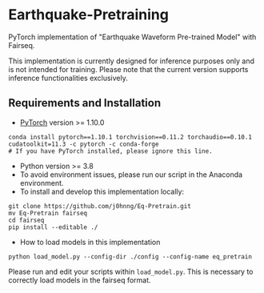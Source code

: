 # Earthquake-Pretraining
PyTorch implementation of "Earthquake Waveform Pre-trained Model" with Fairseq.

This implementation is currently designed for inference purposes only and is not intended for training.
Please note that the current version supports inference functionalities exclusively.

## Requirements and Installation
+ [PyTorch](https://pytorch.org/) version >= 1.10.0
```
conda install pytorch==1.10.1 torchvision==0.11.2 torchaudio==0.10.1 cudatoolkit=11.3 -c pytorch -c conda-forge
# If you have PyTorch installed, please ignore this line.
```
+ Python version >= 3.8
+ To avoid environment issues, please run our script in the Anaconda environment.
+ To install and develop this implementation locally:
```
git clone https://github.com/j0hnng/Eq-Pretrain.git
mv Eq-Pretrain fairseq
cd fairseq
pip install --editable ./
```
+ How to load models in this implementation
```
python load_model.py --config-dir ./config --config-name eq_pretrain
```
Please run and edit your scripts within `load_model.py`.
This is necessary to correctly load models in the fairseq format.
